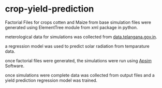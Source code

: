 # crop-yield-prediction
Factorial Files for crops cotten and Maize from base simulation files were generated using ElementTree module from xml package in python.

meterological data for simulations was collected from [data.telangana.gov.in](data.telangana.gov.in).

a regression model was used to predict solar radiation from temparature data. 

once factorial files were generated, the simulations were run using [Apsim](https://www.apsim.info/apsim-model/) Software.

once simulations were complete data was collected from output files and a yield prediction regression model was trained. 

